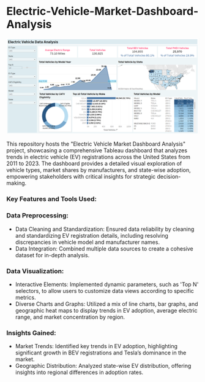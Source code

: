 # Electric-Vehicle-Market-Dashboard-Analysis 
![alt text](https://github.com/myselfadib/Electric-Vehicle-Market-Dashboard-Analysis/blob/main/Electric%20Vehicle%20Market%20Dashboard%20Analysis.png)

This repository hosts the "Electric Vehicle Market Dashboard Analysis" project, showcasing a comprehensive Tableau dashboard that analyzes trends in electric vehicle (EV) registrations across the United States from 2011 to 2023. The dashboard provides a detailed visual exploration of vehicle types, market shares by manufacturers, and state-wise adoption, empowering stakeholders with critical insights for strategic decision-making.

### Key Features and Tools Used:

### Data Preprocessing:

- Data Cleaning and Standardization: Ensured data reliability by cleaning and standardizing EV registration details, including resolving discrepancies in vehicle model and manufacturer names.
- Data Integration: Combined multiple data sources to create a cohesive dataset for in-depth analysis.

### Data Visualization:

- Interactive Elements: Implemented dynamic parameters, such as 'Top N' selectors, to allow users to customize data views according to specific metrics.
- Diverse Charts and Graphs: Utilized a mix of line charts, bar graphs, and geographic heat maps to display trends in EV adoption, average electric range, and market concentration by region.

### Insights Gained:

- Market Trends: Identified key trends in EV adoption, highlighting significant growth in BEV registrations and Tesla’s dominance in the market.
- Geographic Distribution: Analyzed state-wise EV distribution, offering insights into regional differences in adoption rates.



